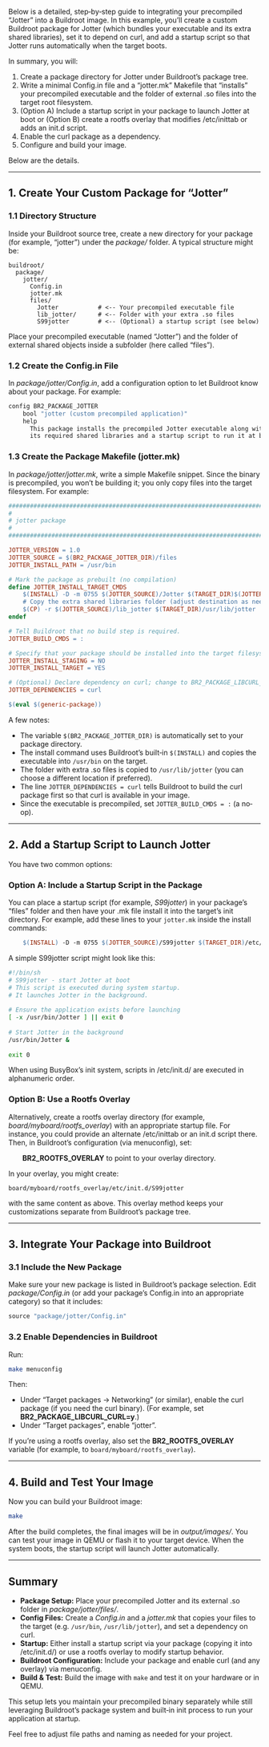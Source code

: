 Below is a detailed, step‐by‐step guide to integrating your precompiled “Jotter” into a Buildroot image. In this example, you’ll create a custom Buildroot package for Jotter (which bundles your executable and its extra shared libraries), set it to depend on curl, and add a startup script so that Jotter runs automatically when the target boots.

In summary, you will:

1. Create a package directory for Jotter under Buildroot’s package tree.
2. Write a minimal Config.in file and a “jotter.mk” Makefile that “installs” your precompiled executable and the folder of external .so files into the target root filesystem.
3. (Option A) Include a startup script in your package to launch Jotter at boot or (Option B) create a rootfs overlay that modifies /etc/inittab or adds an init.d script.
4. Enable the curl package as a dependency.
5. Configure and build your image.

Below are the details.

---

## 1. Create Your Custom Package for “Jotter”

### 1.1 Directory Structure

Inside your Buildroot source tree, create a new directory for your package (for example, “jotter”) under the *package/* folder. A typical structure might be:

```
buildroot/
  package/
    jotter/
      Config.in
      jotter.mk
      files/
        Jotter           # <-- Your precompiled executable file
        lib_jotter/      # <-- Folder with your extra .so files
        S99jotter        # <-- (Optional) a startup script (see below)
```

Place your precompiled executable (named “Jotter”) and the folder of external shared objects inside a subfolder (here called “files”).

### 1.2 Create the Config.in File

In *package/jotter/Config.in*, add a configuration option to let Buildroot know about your package. For example:

```makefile
config BR2_PACKAGE_JOTTER
	bool "jotter (custom precompiled application)"
	help
	  This package installs the precompiled Jotter executable along with
	  its required shared libraries and a startup script to run it at boot.
```

### 1.3 Create the Package Makefile (jotter.mk)

In *package/jotter/jotter.mk*, write a simple Makefile snippet. Since the binary is precompiled, you won’t be building it; you only copy files into the target filesystem. For example:

```makefile
################################################################################
#
# jotter package
#
################################################################################

JOTTER_VERSION = 1.0
JOTTER_SOURCE = $(BR2_PACKAGE_JOTTER_DIR)/files
JOTTER_INSTALL_PATH = /usr/bin

# Mark the package as prebuilt (no compilation)
define JOTTER_INSTALL_TARGET_CMDS
	$(INSTALL) -D -m 0755 $(JOTTER_SOURCE)/Jotter $(TARGET_DIR)$(JOTTER_INSTALL_PATH)/Jotter
	# Copy the extra shared libraries folder (adjust destination as needed)
	$(CP) -r $(JOTTER_SOURCE)/lib_jotter $(TARGET_DIR)/usr/lib/jotter
endef

# Tell Buildroot that no build step is required.
JOTTER_BUILD_CMDS = :

# Specify that your package should be installed into the target filesystem.
JOTTER_INSTALL_STAGING = NO
JOTTER_INSTALL_TARGET = YES

# (Optional) Declare dependency on curl; change to BR2_PACKAGE_LIBCURL_CURL if you need the curl binary.
JOTTER_DEPENDENCIES = curl

$(eval $(generic-package))
```

A few notes:
- The variable `$(BR2_PACKAGE_JOTTER_DIR)` is automatically set to your package directory.
- The install command uses Buildroot’s built‐in `$(INSTALL)` and copies the executable into `/usr/bin` on the target.
- The folder with extra .so files is copied to `/usr/lib/jotter` (you can choose a different location if preferred).
- The line `JOTTER_DEPENDENCIES = curl` tells Buildroot to build the curl package first so that curl is available in your image.
- Since the executable is precompiled, set `JOTTER_BUILD_CMDS = :` (a no‐op).

---

## 2. Add a Startup Script to Launch Jotter

You have two common options:

### Option A: Include a Startup Script in the Package

You can place a startup script (for example, *S99jotter*) in your package’s “files” folder and then have your .mk file install it into the target’s init directory. For example, add these lines to your `jotter.mk` inside the install commands:

```makefile
	$(INSTALL) -D -m 0755 $(JOTTER_SOURCE)/S99jotter $(TARGET_DIR)/etc/init.d/S99jotter
```

A simple S99jotter script might look like this:

```sh
#!/bin/sh
# S99jotter - start Jotter at boot
# This script is executed during system startup.
# It launches Jotter in the background.
 
# Ensure the application exists before launching
[ -x /usr/bin/Jotter ] || exit 0
 
# Start Jotter in the background
/usr/bin/Jotter &
 
exit 0
```

When using BusyBox’s init system, scripts in /etc/init.d/ are executed in alphanumeric order.

### Option B: Use a Rootfs Overlay

Alternatively, create a rootfs overlay directory (for example, *board/myboard/rootfs_overlay*) with an appropriate startup file. For instance, you could provide an alternate /etc/inittab or an init.d script there. Then, in Buildroot’s configuration (via menuconfig), set:

  **BR2_ROOTFS_OVERLAY** to point to your overlay directory.

In your overlay, you might create:

```
board/myboard/rootfs_overlay/etc/init.d/S99jotter
```

with the same content as above. This overlay method keeps your customizations separate from Buildroot’s package tree.

---

## 3. Integrate Your Package into Buildroot

### 3.1 Include the New Package

Make sure your new package is listed in Buildroot’s package selection. Edit *package/Config.in* (or add your package’s Config.in into an appropriate category) so that it includes:

```makefile
source "package/jotter/Config.in"
```

### 3.2 Enable Dependencies in Buildroot

Run:

```sh
make menuconfig
```

Then:
- Under “Target packages → Networking” (or similar), enable the curl package (if you need the curl binary). (For example, set **BR2_PACKAGE_LIBCURL_CURL=y**.)
- Under “Target packages”, enable “jotter”.

If you’re using a rootfs overlay, also set the **BR2_ROOTFS_OVERLAY** variable (for example, to `board/myboard/rootfs_overlay`).

---

## 4. Build and Test Your Image

Now you can build your Buildroot image:

```sh
make
```

After the build completes, the final images will be in *output/images/*. You can test your image in QEMU or flash it to your target device. When the system boots, the startup script will launch Jotter automatically.

---

## Summary

- **Package Setup:** Place your precompiled Jotter and its external .so folder in *package/jotter/files/*.  
- **Config Files:** Create a *Config.in* and a *jotter.mk* that copies your files to the target (e.g. `/usr/bin`, `/usr/lib/jotter`), and set a dependency on curl.
- **Startup:** Either install a startup script via your package (copying it into /etc/init.d/) or use a rootfs overlay to modify startup behavior.
- **Buildroot Configuration:** Include your package and enable curl (and any overlay) via menuconfig.
- **Build & Test:** Build the image with `make` and test it on your hardware or in QEMU.

This setup lets you maintain your precompiled binary separately while still leveraging Buildroot’s package system and built‐in init process to run your application at startup.

Feel free to adjust file paths and naming as needed for your project.